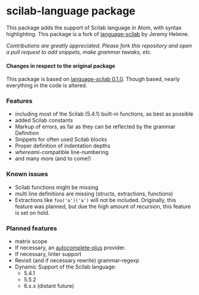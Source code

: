 # scilab-language package

This package adds the support of Scilab language in Atom, with syntax highlighting.
This package is a fork of [language-scilab](https://atom.io/packages/language-scilab) by Jeremy Heleine.

_Contributions are greatly appreciated. Please fork this repository and open a pull request to add snippets, make grammar tweaks, etc._

#### Changes in respect to the original package
This package is based on [language-scilab 0.1.0](https://github.com/JeremyHeleine/language-scilab/tree/f68888450e46ce23e1f8847b85cef49a31bf96fb).
Though based, nearly everything in the code is altered.

### Features
  - including most of the Scilab (5.4.1) built-in functions, as best as possible
  - added Scilab constants
  - Markup of errors, as far as they can be reflected by the grammar Definition
  - Snippets for often used Scilab blocks
  - Proper definition of indentation depths
  - *whereami*-compatible line-numbering
  - and many more (and to come!)

### Known issues
  - Scilab functions might be missing
  - multi line definitions are missing (structs, extractions, functions)
  - Extractions like `foo('a')('a')` will not be included.
    Originally, this feature was planned, but due the high amount of recursion, this feature is set on hold.

### Planned features
  - matrix scope
  - If necessary, an [autocomplete-plus]() provider.
  - If necessary, linter support
  - Revisit (and if necessary rewrite) grammar-regexp
  - Dynamic Support of the Scilab language:
    - 5.4.1
    - 5.5.2
    - 6.x.x (distant future)
